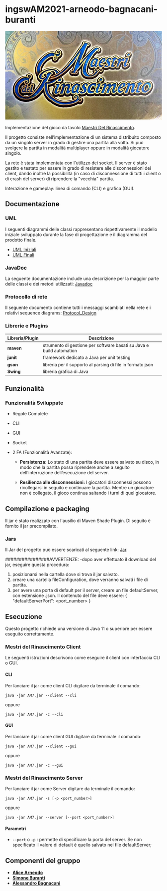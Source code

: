 # ingswAM2021-arneodo-bagnacani-buranti

![alt text](src/main/resources/resources/title.jpg)

Implementazione del gioco da tavolo [Maestri Del Rinascimento](http://www.craniocreations.it/prodotto/masters-of-renaissance/).

Il progetto consiste nell’implementazione di un sistema distribuito composto da un singolo server in grado di gestire una partita alla volta.
Si può svolgere la partita in modalità multiplayer oppure in modalità giocatore singolo.

La rete è stata implementata con l'utilizzo dei socket.
Il server è stato gestito e testato per essere in grado di resistere alle disconnessioni dei client, dando inoltre la possibilità 
(in caso di disconnessione di tutti i client o di crash del server) di riprendere la "vecchia" partita.

Interazione e gameplay: linea di comando (CLI) e grafica (GUI).

## Documentazione

### UML
I seguenti diagrammi delle classi rappresentano rispettivamente il modello iniziale sviluppato durante la fase di progettazione e il diagramma del prodotto finale.
- [UML Iniziali](https://github.com/SimoneBuranti/ingswAM2021-arneodo-bagnacani-buranti/blob/master/initialUML.pdf)
- [UML Finali](https://github.com/SimoneBuranti/ingswAM2021-arneodo-bagnacani-buranti/blob/master/finalUML.pdf)

### JavaDoc
La seguente documentazione include una descrizione per la maggior parte delle classi e dei metodi utilizzati:
[Javadoc](https://github.com/SimoneBuranti/ingswAM2021-arneodo-bagnacani-buranti/tree/master/JAVADOC)

### Protocollo di rete
Il seguente documento contiene tutti i messaggi scambiati nella rete e i relativi sequence diagrams: 
[Protocol_Design](https://github.com/SimoneBuranti/ingswAM2021-arneodo-bagnacani-buranti/blob/master/deliveries/Message_design_final.pdf)

### Librerie e Plugins
|Libreria/Plugin|Descrizione|
|---------------|-----------|
|__maven__|strumento di gestione per software basati su Java e build automation|
|__junit__|framework dedicato a Java per unit testing|
|__gson__|libreria per il supporto al parsing di file in formato json|
|__Swing__|libreria grafica di Java|


## Funzionalità
### Funzionalità Sviluppate
- Regole Complete
- CLI

- GUI

- Socket

- 2 FA (Funzionalità Avanzate):
    - __Persistenza:__ Lo stato di una partita deve essere salvato su disco, 
    in modo che la partita possa riprendere anche a seguito dell’interruzione dell’esecuzione del server.
    
    - __Resilienza alle disconnessioni:__ I giocatori disconnessi possono ricollegarsi in seguito e continuare la partita. 
    Mentre un giocatore non è collegato, il gioco continua saltando i turni di quel giocatore.


## Compilazione e packaging
Il jar è stato realizzato con l'ausilio di Maven Shade Plugin.
Di seguito è fornito il jar precompilato.

### Jars
Il Jar del progetto può essere scaricati al seguente link: [Jar]().

################AVVERTENZE:
-dopo aver effettuato il download del jar, eseguire questa procedura:
1) posizionarsi nella cartella dove si trova il jar salvato.
2) creare una cartella fileConfiguration, dove verranno salvati i file di partita.
3) per avere una porta di default per il server, creare un file defaultServer, con estensione .json.
    Il contenuto del file deve essere: 
   {
   "defaultServerPort": <port_number>
   }


## Esecuzione
Questo progetto richiede una versione di Java 11 o superiore per essere eseguito correttamente.

### Mestri del Rinascimento Client
Le seguenti istruzioni descrivono come eseguire il client con interfaccia CLI o GUI.

#### CLI
Per lanciare il jar come client CLI digitare da terminale il comando:
```
java -jar AM7.jar --client --cli

```
oppure

```
java -jar AM7.jar -c --cli

```

#### GUI
Per lanciare il jar come client GUI digitare da terminale il comando:

```
java -jar AM7.jar --client --gui

```
oppure

```
java -jar AM7.jar -c --gui

```

### Mestri del Rinascimento Server
Per lanciare il jar come Server digitare da terminale il comando:
```
java -jar AM7.jar -s [-p <port_number>]

```
oppure

```
java -jar AM7.jar --server [--port <port_number>]   

```
#### Parametri
- `--port` o `-p` : permette di specificare la porta del server. Se non specificato il valore di default è quello salvato nel file defaultServer;

## Componenti del gruppo
- [__Alice Arneodo__](https://github.com/AliceArni)
- [__Simone Buranti__](https://github.com/SimoneBuranti)
- [__Alessandro Bagnacani__](https://github.com/Bagnuz)
